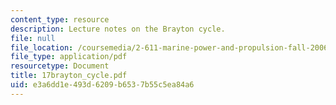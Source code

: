 ```yaml
---
content_type: resource
description: Lecture notes on the Brayton cycle.
file: null
file_location: /coursemedia/2-611-marine-power-and-propulsion-fall-2006/e3a6dd1e493d6209b6537b55c5ea84a6_17brayton_cycle.pdf
file_type: application/pdf
resourcetype: Document
title: 17brayton_cycle.pdf
uid: e3a6dd1e-493d-6209-b653-7b55c5ea84a6
---
```

